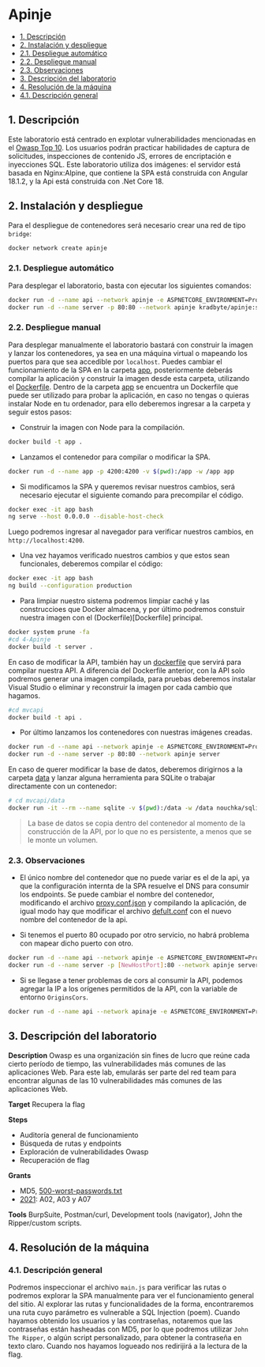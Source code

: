 # Apinje

- [1. Descripción](#1-descripción)
- [2. Instalación y despliegue](#2-instalación-y-despliegue)
- [2.1. Despliegue automático](#21-despliegue-automático)
- [2.2. Despliegue manual](#22-despliegue-manual)
- [2.3. Observaciones](#23-observaciones)
- [3. Descripción del laboratorio](#3-descripción-del-laboratorio)
- [4. Resolución de la máquina](#4-resolución-de-la-máquina)
- [4.1. Descripción general](#41-descripción-general)

## 1. Descripción

Este laboratorio está centrado en explotar vulnerabilidades mencionadas en el [Owasp Top 10](https://owasp.org/www-project-top-ten). Los usuarios podrán practicar habilidades de captura de solicitudes, inspecciones de contenido JS, errores de encriptación e inyecciones SQL. Este laboratorio utiliza dos imágenes: el servidor está basada en Nginx:Alpine, que contiene la SPA está construida con Angular 18.1.2, y la Api está construida con .Net Core 18.

## 2. Instalación y despliegue

Para el despliegue de contenedores será necesario crear una red de tipo `bridge`:

```bash
docker network create apinje
```

### 2.1. Despliegue automático

Para desplegar el laboratorio, basta con ejecutar los siguientes comandos:

```bash
docker run -d --name api --network apinje -e ASPNETCORE_ENVIRONMENT=Production kradbyte/apinje:api
docker run -d --name server -p 80:80 --network apinje kradbyte/apinje:server
```

### 2.2. Despliegue manual

Para desplegar manualmente el laboratorio bastará con construir la imagen y lanzar los contenedores, ya sea en una máquina virtual o mapeando los puertos para que sea accedible por `localhost`. Puedes cambiar el funcionamiento de la SPA en la carpeta [app](app), posteriormente deberás compilar la aplicación y construir la imagen desde esta carpeta, utilizando el [Dockerfile](Dockerfile).
Dentro de la carpeta [app](app) se encuentra un Dockerfile que puede ser utilizado para probar la aplicación, en caso no tengas o quieras instalar Node en tu ordenador, para ello deberemos ingresar a la carpeta y seguir estos pasos:

- Construir la imagen con Node para la compilación.

```bash
docker build -t app .
```

- Lanzamos el contenedor para compilar o modificar la SPA.

```bash
docker run -d --name app -p 4200:4200 -v $(pwd):/app -w /app app
```

- Si modificamos la SPA y queremos revisar nuestros cambios, será necesario ejecutar el siguiente comando para precompilar el código.

```bash
docker exec -it app bash
ng serve --host 0.0.0.0 --disable-host-check
```

Luego podremos ingresar al navegador para verificar nuestros cambios, en `http://localhost:4200`.

- Una vez hayamos verificado nuestros cambios y que estos sean funcionales, deberemos compilar el código:

```bash
docker exec -it app bash
ng build --configuration production
```

- Para limpiar nuestro sistema podremos limpiar caché y las construccioes que Docker almacena, y por último podremos constuir nuestra imagen con el (Dockerfile)[Dockerfile] principal.

```bash
docker system prune -fa
#cd 4-Apinje
docker build -t server .
```

En caso de modificar la API, también hay un [dockerfile](minimalapi/Dockerfile) que servirá para compilar nuestra API. A diferencia del Dockerfile anterior, con la API solo podremos generar una imagen compilada, para pruebas deberemos instalar Visual Studio o eliminar y reconstruir la imagen por cada cambio que hagamos.

```bash
#cd mvcapi
docker build -t api .
```

- Por último lanzamos los contenedores con nuestras imágenes creadas.

```bash
docker run -d --name api --network apinje -e ASPNETCORE_ENVIRONMENT=Production api
docker run -d --name server -p 80:80 --network apinje server
```

En caso de querer modificar la base de datos, deberemos dirigirnos a la carpeta [data](mvcapi/data) y lanzar alguna herramienta para SQLite o trabajar directamente con un contenedor:

```bash
# cd mvcapi/data
docker run -it --rm --name sqlite -v $(pwd):/data -w /data nouchka/sqlite3 mydatabase.db
```

> La base de datos se copia dentro del contenedor al momento de la construcción de la API, por lo que no es persistente, a menos que se le monte un volumen.

### 2.3. Observaciones

- El único nombre del contenedor que no puede variar es el de la api, ya que la configuración internta de la SPA resuelve el DNS para consumir los endpoints. Se puede cambiar el nombre del contenedor, modificando el archivo [proxy.conf.json](app/src/proxy.conf.json) y compilando la aplicación, de igual modo hay que modificar el archivo [defult.conf](default.conf) con el nuevo nombre del contenedor de la api.

- Si tenemos el puerto 80 ocupado por otro servicio, no habrá problema con mapear dicho puerto con otro.

```bash
docker run -d --name api --network apinje -e ASPNETCORE_ENVIRONMENT=Production api
docker run -d --name server -p [NewHostPort]:80 --network apinje server
```

- Si se llegase a tener problemas de cors al consumir la API, podemos agregar la IP a los orígenes permitidos de la API, con la variable de entorno `OriginsCors`.

```bash
docker run -d --name api --network apinaje -e ASPNETCORE_ENVIRONMENT=Production -e OriginsCors=http://[IpClient]:[PortClient] kradbyte/apinaje:api
```

## 3. Descripción del laboratorio

**Description**
Owasp es una organización sin fines de lucro que reúne cada cierto período de tiempo, las vulnerabilidades más comunes de las aplicaciones Web. Para este lab, emularás ser parte del red team para encontrar algunas de las 10 vulnerabilidades más comunes de las aplicaciones Web.

**Target**
Recupera la flag

**Steps**
- Auditoría general de funcionamiento
- Búsqueda de rutas y endpoints
- Exploración de vulnerabilidades Owasp
- Recuperación de flag

**Grants**
- MD5, [500-worst-passwords.txt](https://github.com/danielmiessler/SecLists/blob/master/Passwords/Common-Credentials/500-worst-passwords.txt)
- [2021](https://owasp.org/www-project-top-ten/): A02, A03 y A07

**Tools**
BurpSuite, Postman/curl, Development tools (navigator), John the Ripper/custom scripts.

## 4. Resolución de la máquina

### 4.1. Descripción general

Podremos inspeccionar el archivo `main.js` para verificar las rutas o podremos explorar la SPA manualmente para ver el funcionamiento general del sitio. Al explorar las rutas y funcionalidades de la forma, encontraremos una ruta cuyo parámetro es vulnerable a SQL Injection (poem). Cuando hayamos obtenido los usuarios y las contraseñas, notaremos que las contraseñas están hasheadas con MD5, por lo que podremos utilizar `John The Ripper`, o algún script personalizado, para obtener la contraseña en texto claro. Cuando nos hayamos logueado nos redirijirá a la lectura de la flag.
